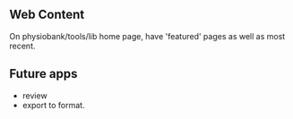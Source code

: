 ## Web Content 

On physiobank/tools/lib home page, have 'featured' pages as well as most recent.



## Future apps

- review
- export to <journal> format.

